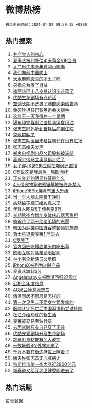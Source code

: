 # 微博热榜

`最后更新时间：2024-07-02 09:59:15 +0800`

## 热门搜索

1. [共产党人的初心](https://m.weibo.cn/search?containerid=100103type%3D1%26t%3D10%26q%3D%23%E5%85%B1%E4%BA%A7%E5%85%9A%E4%BA%BA%E7%9A%84%E5%88%9D%E5%BF%83%23&stream_entry_id=51&isnewpage=1&extparam=seat%3D1%26cate%3D10103%26stream_entry_id%3D51%26pos%3D0%26q%3D%2523%25E5%2585%25B1%25E4%25BA%25A7%25E5%2585%259A%25E4%25BA%25BA%25E7%259A%2584%25E5%2588%259D%25E5%25BF%2583%2523%26dgr%3D0%26filter_type%3Drealtimehot%26c_type%3D51%26display_time%3D1719885554%26pre_seqid%3D171988555466707419169)
1. [爱奇艺被判补偿41天黄金VIP会员](https://m.weibo.cn/search?containerid=100103type%3D1%26t%3D10%26q%3D%23%E7%88%B1%E5%A5%87%E8%89%BA%E8%A2%AB%E5%88%A4%E8%A1%A5%E5%81%BF41%E5%A4%A9%E9%BB%84%E9%87%91VIP%E4%BC%9A%E5%91%98%23&stream_entry_id=31&isnewpage=1&extparam=seat%3D1%26flag%3D2%26filter_type%3Drealtimehot%26q%3D%2523%25E7%2588%25B1%25E5%25A5%2587%25E8%2589%25BA%25E8%25A2%25AB%25E5%2588%25A4%25E8%25A1%25A5%25E5%2581%25BF41%25E5%25A4%25A9%25E9%25BB%2584%25E9%2587%2591VIP%25E4%25BC%259A%25E5%2591%2598%2523%26c_type%3D31%26band_rank%3D1%26cate%3D5001%26pos%3D0%26stream_entry_id%3D31%26dgr%3D0%26realpos%3D1%26lcate%3D5001%26display_time%3D1719885554%26pre_seqid%3D171988555466707419169)
1. [人口出生率今年或迎小阳春](https://m.weibo.cn/search?containerid=100103type%3D1%26t%3D10%26q%3D%23%E4%BA%BA%E5%8F%A3%E5%87%BA%E7%94%9F%E7%8E%87%E4%BB%8A%E5%B9%B4%E6%88%96%E8%BF%8E%E5%B0%8F%E9%98%B3%E6%98%A5%23&stream_entry_id=31&isnewpage=1&extparam=seat%3D1%26flag%3D1%26filter_type%3Drealtimehot%26q%3D%2523%25E4%25BA%25BA%25E5%258F%25A3%25E5%2587%25BA%25E7%2594%259F%25E7%258E%2587%25E4%25BB%258A%25E5%25B9%25B4%25E6%2588%2596%25E8%25BF%258E%25E5%25B0%258F%25E9%2598%25B3%25E6%2598%25A5%2523%26c_type%3D31%26band_rank%3D2%26cate%3D5001%26pos%3D1%26stream_entry_id%3D31%26dgr%3D0%26realpos%3D2%26lcate%3D5001%26display_time%3D1719885554%26pre_seqid%3D171988555466707419169)
1. [我们向前中国向上](https://m.weibo.cn/search?containerid=100103type%3D1%26t%3D10%26q%3D%23%E6%88%91%E4%BB%AC%E5%90%91%E5%89%8D%E4%B8%AD%E5%9B%BD%E5%90%91%E4%B8%8A%23&stream_entry_id=31&isnewpage=1&extparam=seat%3D1%26flag%3D0%26filter_type%3Drealtimehot%26q%3D%2523%25E6%2588%2591%25E4%25BB%25AC%25E5%2590%2591%25E5%2589%258D%25E4%25B8%25AD%25E5%259B%25BD%25E5%2590%2591%25E4%25B8%258A%2523%26c_type%3D31%26band_rank%3D3%26cate%3D5001%26pos%3D2%26stream_entry_id%3D31%26dgr%3D0%26realpos%3D3%26lcate%3D5001%26display_time%3D1719885554%26pre_seqid%3D171988555466707419169)
1. [天水麻辣烫真的不火了吗](https://m.weibo.cn/search?containerid=100103type%3D1%26t%3D10%26q%3D%23%E5%A4%A9%E6%B0%B4%E9%BA%BB%E8%BE%A3%E7%83%AB%E7%9C%9F%E7%9A%84%E4%B8%8D%E7%81%AB%E4%BA%86%E5%90%97%23&stream_entry_id=31&isnewpage=1&extparam=seat%3D1%26flag%3D0%26filter_type%3Drealtimehot%26q%3D%2523%25E5%25A4%25A9%25E6%25B0%25B4%25E9%25BA%25BB%25E8%25BE%25A3%25E7%2583%25AB%25E7%259C%259F%25E7%259A%2584%25E4%25B8%258D%25E7%2581%25AB%25E4%25BA%2586%25E5%2590%2597%2523%26c_type%3D31%26band_rank%3D4%26cate%3D5001%26pos%3D3%26stream_entry_id%3D31%26dgr%3D0%26realpos%3D4%26lcate%3D5001%26display_time%3D1719885554%26pre_seqid%3D171988555466707419169)
1. [央视总台发了肖战](https://m.weibo.cn/search?containerid=100103type%3D1%26t%3D10%26q%3D%23%E5%A4%AE%E8%A7%86%E6%80%BB%E5%8F%B0%E5%8F%91%E4%BA%86%E8%82%96%E6%88%98%23&stream_entry_id=31&isnewpage=1&extparam=seat%3D1%26flag%3D2%26filter_type%3Drealtimehot%26q%3D%2523%25E5%25A4%25AE%25E8%25A7%2586%25E6%2580%25BB%25E5%258F%25B0%25E5%258F%2591%25E4%25BA%2586%25E8%2582%2596%25E6%2588%2598%2523%26c_type%3D31%26band_rank%3D5%26cate%3D5001%26pos%3D4%26stream_entry_id%3D31%26dgr%3D0%26realpos%3D5%26lcate%3D5001%26display_time%3D1719885554%26pre_seqid%3D171988555466707419169)
1. [迪丽热巴十八岁就认识辛芷蕾了](https://m.weibo.cn/search?containerid=100103type%3D1%26t%3D10%26q%3D%23%E8%BF%AA%E4%B8%BD%E7%83%AD%E5%B7%B4%E5%8D%81%E5%85%AB%E5%B2%81%E5%B0%B1%E8%AE%A4%E8%AF%86%E8%BE%9B%E8%8A%B7%E8%95%BE%E4%BA%86%23&stream_entry_id=31&isnewpage=1&extparam=seat%3D1%26flag%3D1%26filter_type%3Drealtimehot%26q%3D%2523%25E8%25BF%25AA%25E4%25B8%25BD%25E7%2583%25AD%25E5%25B7%25B4%25E5%258D%2581%25E5%2585%25AB%25E5%25B2%2581%25E5%25B0%25B1%25E8%25AE%25A4%25E8%25AF%2586%25E8%25BE%259B%25E8%258A%25B7%25E8%2595%25BE%25E4%25BA%2586%2523%26c_type%3D31%26band_rank%3D6%26cate%3D5001%26pos%3D5%26stream_entry_id%3D31%26dgr%3D0%26realpos%3D6%26lcate%3D5001%26display_time%3D1719885554%26pre_seqid%3D171988555466707419169)
1. [优酷生花剧场有点花活](https://m.weibo.cn/search?containerid=100103type%3D1%26t%3D10%26q%3D%23%E4%BC%98%E9%85%B7%E7%94%9F%E8%8A%B1%E5%89%A7%E5%9C%BA%E6%9C%89%E7%82%B9%E8%8A%B1%E6%B4%BB%23&stream_entry_id=31&isnewpage=1&extparam=seat%3D1%26filter_type%3Drealtimehot%26q%3D%2523%25E4%25BC%2598%25E9%2585%25B7%25E7%2594%259F%25E8%258A%25B1%25E5%2589%25A7%25E5%259C%25BA%25E6%259C%2589%25E7%2582%25B9%25E8%258A%25B1%25E6%25B4%25BB%2523%26dgr%3D0%26band_rank%3D7%26adid%3D244870%26cate%3D5001%26is_ad_pos%3D1%26pos%3D6%26stream_entry_id%3D31%26c_type%3D31%26lcate%3D5001%26display_time%3D1719885554%26pre_seqid%3D171988555466707419169)
1. [空调长期不洗男子肺部感染险丧命](https://m.weibo.cn/search?containerid=100103type%3D1%26t%3D10%26q%3D%23%E7%A9%BA%E8%B0%83%E9%95%BF%E6%9C%9F%E4%B8%8D%E6%B4%97%E7%94%B7%E5%AD%90%E8%82%BA%E9%83%A8%E6%84%9F%E6%9F%93%E9%99%A9%E4%B8%A7%E5%91%BD%23&stream_entry_id=31&isnewpage=1&extparam=seat%3D1%26flag%3D0%26filter_type%3Drealtimehot%26q%3D%2523%25E7%25A9%25BA%25E8%25B0%2583%25E9%2595%25BF%25E6%259C%259F%25E4%25B8%258D%25E6%25B4%2597%25E7%2594%25B7%25E5%25AD%2590%25E8%2582%25BA%25E9%2583%25A8%25E6%2584%259F%25E6%259F%2593%25E9%2599%25A9%25E4%25B8%25A7%25E5%2591%25BD%2523%26c_type%3D31%26band_rank%3D7%26cate%3D5001%26pos%3D7%26stream_entry_id%3D31%26dgr%3D0%26realpos%3D7%26lcate%3D5001%26display_time%3D1719885554%26pre_seqid%3D171988555466707419169)
1. [金硕珍担任巴黎奥运会火炬手](https://m.weibo.cn/search?containerid=100103type%3D1%26t%3D10%26q%3D%23%E9%87%91%E7%A1%95%E7%8F%8D%E6%8B%85%E4%BB%BB%E5%B7%B4%E9%BB%8E%E5%A5%A5%E8%BF%90%E4%BC%9A%E7%81%AB%E7%82%AC%E6%89%8B%23&stream_entry_id=31&isnewpage=1&extparam=seat%3D1%26flag%3D1%26filter_type%3Drealtimehot%26q%3D%2523%25E9%2587%2591%25E7%25A1%2595%25E7%258F%258D%25E6%258B%2585%25E4%25BB%25BB%25E5%25B7%25B4%25E9%25BB%258E%25E5%25A5%25A5%25E8%25BF%2590%25E4%25BC%259A%25E7%2581%25AB%25E7%2582%25AC%25E6%2589%258B%2523%26c_type%3D31%26band_rank%3D8%26cate%3D5001%26pos%3D8%26stream_entry_id%3D31%26dgr%3D0%26realpos%3D8%26lcate%3D5001%26display_time%3D1719885554%26pre_seqid%3D171988555466707419169)
1. [这样干一天我得休一个星期](https://m.weibo.cn/search?containerid=100103type%3D1%26t%3D10%26q%3D%E8%BF%99%E6%A0%B7%E5%B9%B2%E4%B8%80%E5%A4%A9%E6%88%91%E5%BE%97%E4%BC%91%E4%B8%80%E4%B8%AA%E6%98%9F%E6%9C%9F&stream_entry_id=31&isnewpage=1&extparam=seat%3D1%26flag%3D0%26filter_type%3Drealtimehot%26q%3D%25E8%25BF%2599%25E6%25A0%25B7%25E5%25B9%25B2%25E4%25B8%2580%25E5%25A4%25A9%25E6%2588%2591%25E5%25BE%2597%25E4%25BC%2591%25E4%25B8%2580%25E4%25B8%25AA%25E6%2598%259F%25E6%259C%259F%26c_type%3D31%26band_rank%3D9%26cate%3D5001%26pos%3D9%26stream_entry_id%3D31%26dgr%3D0%26realpos%3D9%26lcate%3D5001%26display_time%3D1719885554%26pre_seqid%3D171988555466707419169)
1. [罐车卸完煤制油直接装运食用油](https://m.weibo.cn/search?containerid=100103type%3D1%26t%3D10%26q%3D%23%E7%BD%90%E8%BD%A6%E5%8D%B8%E5%AE%8C%E7%85%A4%E5%88%B6%E6%B2%B9%E7%9B%B4%E6%8E%A5%E8%A3%85%E8%BF%90%E9%A3%9F%E7%94%A8%E6%B2%B9%23&stream_entry_id=31&isnewpage=1&extparam=seat%3D1%26flag%3D1%26filter_type%3Drealtimehot%26q%3D%2523%25E7%25BD%2590%25E8%25BD%25A6%25E5%258D%25B8%25E5%25AE%258C%25E7%2585%25A4%25E5%2588%25B6%25E6%25B2%25B9%25E7%259B%25B4%25E6%258E%25A5%25E8%25A3%2585%25E8%25BF%2590%25E9%25A3%259F%25E7%2594%25A8%25E6%25B2%25B9%2523%26c_type%3D31%26band_rank%3D10%26cate%3D5001%26pos%3D10%26stream_entry_id%3D31%26dgr%3D0%26realpos%3D10%26lcate%3D5001%26display_time%3D1719885554%26pre_seqid%3D171988555466707419169)
1. [张志杰妈妈听到噩耗后病倒住院](https://m.weibo.cn/search?containerid=100103type%3D1%26t%3D10%26q%3D%23%E5%BC%A0%E5%BF%97%E6%9D%B0%E5%A6%88%E5%A6%88%E5%90%AC%E5%88%B0%E5%99%A9%E8%80%97%E5%90%8E%E7%97%85%E5%80%92%E4%BD%8F%E9%99%A2%23&stream_entry_id=31&isnewpage=1&extparam=seat%3D1%26flag%3D2%26filter_type%3Drealtimehot%26q%3D%2523%25E5%25BC%25A0%25E5%25BF%2597%25E6%259D%25B0%25E5%25A6%2588%25E5%25A6%2588%25E5%2590%25AC%25E5%2588%25B0%25E5%2599%25A9%25E8%2580%2597%25E5%2590%258E%25E7%2597%2585%25E5%2580%2592%25E4%25BD%258F%25E9%2599%25A2%2523%26c_type%3D31%26band_rank%3D11%26cate%3D5001%26pos%3D11%26stream_entry_id%3D31%26dgr%3D0%26realpos%3D11%26lcate%3D5001%26display_time%3D1719885554%26pre_seqid%3D171988555466707419169)
1. [李敏镐肿了](https://m.weibo.cn/search?containerid=100103type%3D1%26t%3D10%26q%3D%E6%9D%8E%E6%95%8F%E9%95%90%E8%82%BF%E4%BA%86&stream_entry_id=31&isnewpage=1&extparam=seat%3D1%26flag%3D2%26filter_type%3Drealtimehot%26q%3D%25E6%259D%258E%25E6%2595%258F%25E9%2595%2590%25E8%2582%25BF%25E4%25BA%2586%26c_type%3D31%26band_rank%3D12%26cate%3D5001%26pos%3D12%26stream_entry_id%3D31%26dgr%3D0%26realpos%3D12%26lcate%3D5001%26display_time%3D1719885554%26pre_seqid%3D171988555466707419169)
1. [张志杰队医因未经裁判允许没有进场](https://m.weibo.cn/search?containerid=100103type%3D1%26t%3D10%26q%3D%23%E5%BC%A0%E5%BF%97%E6%9D%B0%E9%98%9F%E5%8C%BB%E5%9B%A0%E6%9C%AA%E7%BB%8F%E8%A3%81%E5%88%A4%E5%85%81%E8%AE%B8%E6%B2%A1%E6%9C%89%E8%BF%9B%E5%9C%BA%23&stream_entry_id=31&isnewpage=1&extparam=seat%3D1%26flag%3D1%26filter_type%3Drealtimehot%26q%3D%2523%25E5%25BC%25A0%25E5%25BF%2597%25E6%259D%25B0%25E9%2598%259F%25E5%258C%25BB%25E5%259B%25A0%25E6%259C%25AA%25E7%25BB%258F%25E8%25A3%2581%25E5%2588%25A4%25E5%2585%2581%25E8%25AE%25B8%25E6%25B2%25A1%25E6%259C%2589%25E8%25BF%259B%25E5%259C%25BA%2523%26c_type%3D31%26band_rank%3D13%26cate%3D5001%26pos%3D13%26stream_entry_id%3D31%26dgr%3D0%26realpos%3D13%26lcate%3D5001%26display_time%3D1719885554%26pre_seqid%3D171988555466707419169)
1. [张志杰姨夫发声](https://m.weibo.cn/search?containerid=100103type%3D1%26t%3D10%26q%3D%23%E5%BC%A0%E5%BF%97%E6%9D%B0%E5%A7%A8%E5%A4%AB%E5%8F%91%E5%A3%B0%23&stream_entry_id=31&isnewpage=1&extparam=seat%3D1%26flag%3D0%26filter_type%3Drealtimehot%26q%3D%2523%25E5%25BC%25A0%25E5%25BF%2597%25E6%259D%25B0%25E5%25A7%25A8%25E5%25A4%25AB%25E5%258F%2591%25E5%25A3%25B0%2523%26c_type%3D31%26band_rank%3D14%26cate%3D5001%26pos%3D14%26stream_entry_id%3D31%26dgr%3D0%26realpos%3D14%26lcate%3D5001%26display_time%3D1719885554%26pre_seqid%3D171988555466707419169)
1. [郑爽电视剧出品公司股权被冻结](https://m.weibo.cn/search?containerid=100103type%3D1%26t%3D10%26q%3D%23%E9%83%91%E7%88%BD%E7%94%B5%E8%A7%86%E5%89%A7%E5%87%BA%E5%93%81%E5%85%AC%E5%8F%B8%E8%82%A1%E6%9D%83%E8%A2%AB%E5%86%BB%E7%BB%93%23&stream_entry_id=31&isnewpage=1&extparam=seat%3D1%26flag%3D1%26filter_type%3Drealtimehot%26q%3D%2523%25E9%2583%2591%25E7%2588%25BD%25E7%2594%25B5%25E8%25A7%2586%25E5%2589%25A7%25E5%2587%25BA%25E5%2593%2581%25E5%2585%25AC%25E5%258F%25B8%25E8%2582%25A1%25E6%259D%2583%25E8%25A2%25AB%25E5%2586%25BB%25E7%25BB%2593%2523%26c_type%3D31%26band_rank%3D15%26cate%3D5001%26pos%3D15%26stream_entry_id%3D31%26dgr%3D0%26realpos%3D15%26lcate%3D5001%26display_time%3D1719885554%26pre_seqid%3D171988555466707419169)
1. [高瀚宇带马立奥腿都走烂了](https://m.weibo.cn/search?containerid=100103type%3D1%26t%3D10%26q%3D%23%E9%AB%98%E7%80%9A%E5%AE%87%E5%B8%A6%E9%A9%AC%E7%AB%8B%E5%A5%A5%E8%85%BF%E9%83%BD%E8%B5%B0%E7%83%82%E4%BA%86%23&stream_entry_id=31&isnewpage=1&extparam=seat%3D1%26flag%3D0%26filter_type%3Drealtimehot%26q%3D%2523%25E9%25AB%2598%25E7%2580%259A%25E5%25AE%2587%25E5%25B8%25A6%25E9%25A9%25AC%25E7%25AB%258B%25E5%25A5%25A5%25E8%2585%25BF%25E9%2583%25BD%25E8%25B5%25B0%25E7%2583%2582%25E4%25BA%2586%2523%26c_type%3D31%26band_rank%3D16%26cate%3D5001%26pos%3D16%26stream_entry_id%3D31%26dgr%3D0%26realpos%3D16%26lcate%3D5001%26display_time%3D1719885554%26pre_seqid%3D171988555466707419169)
1. [女子穿JK遭2男生偷拍嘲讽还直播](https://m.weibo.cn/search?containerid=100103type%3D1%26t%3D10%26q%3D%23%E5%A5%B3%E5%AD%90%E7%A9%BFJK%E9%81%AD2%E7%94%B7%E7%94%9F%E5%81%B7%E6%8B%8D%E5%98%B2%E8%AE%BD%E8%BF%98%E7%9B%B4%E6%92%AD%23&stream_entry_id=31&isnewpage=1&extparam=seat%3D1%26flag%3D0%26filter_type%3Drealtimehot%26q%3D%2523%25E5%25A5%25B3%25E5%25AD%2590%25E7%25A9%25BFJK%25E9%2581%25AD2%25E7%2594%25B7%25E7%2594%259F%25E5%2581%25B7%25E6%258B%258D%25E5%2598%25B2%25E8%25AE%25BD%25E8%25BF%2598%25E7%259B%25B4%25E6%2592%25AD%2523%26c_type%3D31%26band_rank%3D17%26cate%3D5001%26pos%3D17%26stream_entry_id%3D31%26dgr%3D0%26realpos%3D17%26lcate%3D5001%26display_time%3D1719885554%26pre_seqid%3D171988555466707419169)
1. [C罗说这是我最后一届欧洲杯](https://m.weibo.cn/search?containerid=100103type%3D1%26t%3D10%26q%3D%23C%E7%BD%97%E8%AF%B4%E8%BF%99%E6%98%AF%E6%88%91%E6%9C%80%E5%90%8E%E4%B8%80%E5%B1%8A%E6%AC%A7%E6%B4%B2%E6%9D%AF%23&stream_entry_id=31&isnewpage=1&extparam=seat%3D1%26flag%3D0%26filter_type%3Drealtimehot%26q%3D%2523C%25E7%25BD%2597%25E8%25AF%25B4%25E8%25BF%2599%25E6%2598%25AF%25E6%2588%2591%25E6%259C%2580%25E5%2590%258E%25E4%25B8%2580%25E5%25B1%258A%25E6%25AC%25A7%25E6%25B4%25B2%25E6%259D%25AF%2523%26c_type%3D31%26band_rank%3D18%26cate%3D5001%26pos%3D18%26stream_entry_id%3D31%26dgr%3D0%26realpos%3D18%26lcate%3D5001%26display_time%3D1719885554%26pre_seqid%3D171988555466707419169)
1. [正在变老的明显特征是什么](https://m.weibo.cn/search?containerid=100103type%3D1%26t%3D10%26q%3D%23%E6%AD%A3%E5%9C%A8%E5%8F%98%E8%80%81%E7%9A%84%E6%98%8E%E6%98%BE%E7%89%B9%E5%BE%81%E6%98%AF%E4%BB%80%E4%B9%88%23&stream_entry_id=31&isnewpage=1&extparam=seat%3D1%26flag%3D0%26filter_type%3Drealtimehot%26q%3D%2523%25E6%25AD%25A3%25E5%259C%25A8%25E5%258F%2598%25E8%2580%2581%25E7%259A%2584%25E6%2598%258E%25E6%2598%25BE%25E7%2589%25B9%25E5%25BE%2581%25E6%2598%25AF%25E4%25BB%2580%25E4%25B9%2588%2523%26c_type%3D31%26band_rank%3D19%26cate%3D5001%26pos%3D19%26stream_entry_id%3D31%26dgr%3D0%26realpos%3D19%26lcate%3D5001%26display_time%3D1719885554%26pre_seqid%3D171988555466707419169)
1. [4人带宠物狗进熊猫基地被终身禁入](https://m.weibo.cn/search?containerid=100103type%3D1%26t%3D10%26q%3D%234%E4%BA%BA%E5%B8%A6%E5%AE%A0%E7%89%A9%E7%8B%97%E8%BF%9B%E7%86%8A%E7%8C%AB%E5%9F%BA%E5%9C%B0%E8%A2%AB%E7%BB%88%E8%BA%AB%E7%A6%81%E5%85%A5%23&stream_entry_id=31&isnewpage=1&extparam=seat%3D1%26flag%3D1%26filter_type%3Drealtimehot%26q%3D%25234%25E4%25BA%25BA%25E5%25B8%25A6%25E5%25AE%25A0%25E7%2589%25A9%25E7%258B%2597%25E8%25BF%259B%25E7%2586%258A%25E7%258C%25AB%25E5%259F%25BA%25E5%259C%25B0%25E8%25A2%25AB%25E7%25BB%2588%25E8%25BA%25AB%25E7%25A6%2581%25E5%2585%25A5%2523%26c_type%3D31%26band_rank%3D20%26cate%3D5001%26pos%3D20%26stream_entry_id%3D31%26dgr%3D0%26realpos%3D20%26lcate%3D5001%26display_time%3D1719885554%26pre_seqid%3D171988555466707419169)
1. [iPhone16Pro屏幕有重大升级](https://m.weibo.cn/search?containerid=100103type%3D1%26t%3D10%26q%3D%23iPhone16Pro%E5%B1%8F%E5%B9%95%E6%9C%89%E9%87%8D%E5%A4%A7%E5%8D%87%E7%BA%A7%23&stream_entry_id=31&isnewpage=1&extparam=seat%3D1%26flag%3D1%26filter_type%3Drealtimehot%26q%3D%2523iPhone16Pro%25E5%25B1%258F%25E5%25B9%2595%25E6%259C%2589%25E9%2587%258D%25E5%25A4%25A7%25E5%258D%2587%25E7%25BA%25A7%2523%26c_type%3D31%26band_rank%3D21%26cate%3D5001%26pos%3D21%26stream_entry_id%3D31%26dgr%3D0%26realpos%3D21%26lcate%3D5001%26display_time%3D1719885554%26pre_seqid%3D171988555466707419169)
1. [当一个人朋友圈很干净时](https://m.weibo.cn/search?containerid=100103type%3D1%26t%3D10%26q%3D%23%E5%BD%93%E4%B8%80%E4%B8%AA%E4%BA%BA%E6%9C%8B%E5%8F%8B%E5%9C%88%E5%BE%88%E5%B9%B2%E5%87%80%E6%97%B6%23&stream_entry_id=31&isnewpage=1&extparam=seat%3D1%26flag%3D1%26filter_type%3Drealtimehot%26q%3D%2523%25E5%25BD%2593%25E4%25B8%2580%25E4%25B8%25AA%25E4%25BA%25BA%25E6%259C%258B%25E5%258F%258B%25E5%259C%2588%25E5%25BE%2588%25E5%25B9%25B2%25E5%2587%2580%25E6%2597%25B6%2523%26c_type%3D31%26band_rank%3D22%26cate%3D5001%26pos%3D22%26stream_entry_id%3D31%26dgr%3D0%26realpos%3D22%26lcate%3D5001%26display_time%3D1719885554%26pre_seqid%3D171988555466707419169)
1. [突然搞不懂订婚的意义了](https://m.weibo.cn/search?containerid=100103type%3D1%26t%3D10%26q%3D%23%E7%AA%81%E7%84%B6%E6%90%9E%E4%B8%8D%E6%87%82%E8%AE%A2%E5%A9%9A%E7%9A%84%E6%84%8F%E4%B9%89%E4%BA%86%23&stream_entry_id=31&isnewpage=1&extparam=seat%3D1%26flag%3D2%26filter_type%3Drealtimehot%26q%3D%2523%25E7%25AA%2581%25E7%2584%25B6%25E6%2590%259E%25E4%25B8%258D%25E6%2587%2582%25E8%25AE%25A2%25E5%25A9%259A%25E7%259A%2584%25E6%2584%258F%25E4%25B9%2589%25E4%25BA%2586%2523%26c_type%3D31%26band_rank%3D23%26cate%3D5001%26pos%3D23%26stream_entry_id%3D31%26dgr%3D0%26realpos%3D23%26lcate%3D5001%26display_time%3D1719885554%26pre_seqid%3D171988555466707419169)
1. [年轻人网贷8千债务变8万](https://m.weibo.cn/search?containerid=100103type%3D1%26t%3D10%26q%3D%23%E5%B9%B4%E8%BD%BB%E4%BA%BA%E7%BD%91%E8%B4%B78%E5%8D%83%E5%80%BA%E5%8A%A1%E5%8F%988%E4%B8%87%23&stream_entry_id=31&isnewpage=1&extparam=seat%3D1%26flag%3D1%26filter_type%3Drealtimehot%26q%3D%2523%25E5%25B9%25B4%25E8%25BD%25BB%25E4%25BA%25BA%25E7%25BD%2591%25E8%25B4%25B78%25E5%258D%2583%25E5%2580%25BA%25E5%258A%25A1%25E5%258F%25988%25E4%25B8%2587%2523%26c_type%3D31%26band_rank%3D24%26cate%3D5001%26pos%3D24%26stream_entry_id%3D31%26dgr%3D0%26realpos%3D24%26lcate%3D5001%26display_time%3D1719885554%26pre_seqid%3D171988555466707419169)
1. [长期熬夜会增加身体核心器官负担](https://m.weibo.cn/search?containerid=100103type%3D1%26t%3D10%26q%3D%23%E9%95%BF%E6%9C%9F%E7%86%AC%E5%A4%9C%E4%BC%9A%E5%A2%9E%E5%8A%A0%E8%BA%AB%E4%BD%93%E6%A0%B8%E5%BF%83%E5%99%A8%E5%AE%98%E8%B4%9F%E6%8B%85%23&stream_entry_id=31&isnewpage=1&extparam=seat%3D1%26flag%3D0%26filter_type%3Drealtimehot%26q%3D%2523%25E9%2595%25BF%25E6%259C%259F%25E7%2586%25AC%25E5%25A4%259C%25E4%25BC%259A%25E5%25A2%259E%25E5%258A%25A0%25E8%25BA%25AB%25E4%25BD%2593%25E6%25A0%25B8%25E5%25BF%2583%25E5%2599%25A8%25E5%25AE%2598%25E8%25B4%259F%25E6%258B%2585%2523%26c_type%3D31%26band_rank%3D25%26cate%3D5001%26pos%3D25%26stream_entry_id%3D31%26dgr%3D0%26realpos%3D25%26lcate%3D5001%26display_time%3D1719885554%26pre_seqid%3D171988555466707419169)
1. [爸爸花了两千给弟弟填的志愿](https://m.weibo.cn/search?containerid=100103type%3D1%26t%3D10%26q%3D%23%E7%88%B8%E7%88%B8%E8%8A%B1%E4%BA%86%E4%B8%A4%E5%8D%83%E7%BB%99%E5%BC%9F%E5%BC%9F%E5%A1%AB%E7%9A%84%E5%BF%97%E6%84%BF%23&stream_entry_id=31&isnewpage=1&extparam=seat%3D1%26flag%3D1%26filter_type%3Drealtimehot%26q%3D%2523%25E7%2588%25B8%25E7%2588%25B8%25E8%258A%25B1%25E4%25BA%2586%25E4%25B8%25A4%25E5%258D%2583%25E7%25BB%2599%25E5%25BC%259F%25E5%25BC%259F%25E5%25A1%25AB%25E7%259A%2584%25E5%25BF%2597%25E6%2584%25BF%2523%26c_type%3D31%26band_rank%3D26%26cate%3D5001%26pos%3D26%26stream_entry_id%3D31%26dgr%3D0%26realpos%3D26%26lcate%3D5001%26display_time%3D1719885554%26pre_seqid%3D171988555466707419169)
1. [韩国为迎接中国游客整顿倾销旅游](https://m.weibo.cn/search?containerid=100103type%3D1%26t%3D10%26q%3D%23%E9%9F%A9%E5%9B%BD%E4%B8%BA%E8%BF%8E%E6%8E%A5%E4%B8%AD%E5%9B%BD%E6%B8%B8%E5%AE%A2%E6%95%B4%E9%A1%BF%E5%80%BE%E9%94%80%E6%97%85%E6%B8%B8%23&stream_entry_id=31&isnewpage=1&extparam=seat%3D1%26flag%3D1%26filter_type%3Drealtimehot%26q%3D%2523%25E9%259F%25A9%25E5%259B%25BD%25E4%25B8%25BA%25E8%25BF%258E%25E6%258E%25A5%25E4%25B8%25AD%25E5%259B%25BD%25E6%25B8%25B8%25E5%25AE%25A2%25E6%2595%25B4%25E9%25A1%25BF%25E5%2580%25BE%25E9%2594%2580%25E6%2597%2585%25E6%25B8%25B8%2523%26c_type%3D31%26band_rank%3D27%26cate%3D5001%26pos%3D27%26stream_entry_id%3D31%26dgr%3D0%26realpos%3D27%26lcate%3D5001%26display_time%3D1719885554%26pre_seqid%3D171988555466707419169)
1. [勇士将退役克莱11号球衣](https://m.weibo.cn/search?containerid=100103type%3D1%26t%3D10%26q%3D%23%E5%8B%87%E5%A3%AB%E5%B0%86%E9%80%80%E5%BD%B9%E5%85%8B%E8%8E%B111%E5%8F%B7%E7%90%83%E8%A1%A3%23&stream_entry_id=31&isnewpage=1&extparam=seat%3D1%26flag%3D1%26filter_type%3Drealtimehot%26q%3D%2523%25E5%258B%2587%25E5%25A3%25AB%25E5%25B0%2586%25E9%2580%2580%25E5%25BD%25B9%25E5%2585%258B%25E8%258E%25B111%25E5%258F%25B7%25E7%2590%2583%25E8%25A1%25A3%2523%26c_type%3D31%26band_rank%3D28%26cate%3D5001%26pos%3D28%26stream_entry_id%3D31%26dgr%3D0%26realpos%3D28%26lcate%3D5001%26display_time%3D1719885554%26pre_seqid%3D171988555466707419169)
1. [C罗哭了](https://m.weibo.cn/search?containerid=100103type%3D1%26t%3D10%26q%3DC%E7%BD%97%E5%93%AD%E4%BA%86&stream_entry_id=31&isnewpage=1&extparam=seat%3D1%26flag%3D0%26filter_type%3Drealtimehot%26q%3DC%25E7%25BD%2597%25E5%2593%25AD%25E4%25BA%2586%26c_type%3D31%26band_rank%3D29%26cate%3D5001%26pos%3D29%26stream_entry_id%3D31%26dgr%3D0%26realpos%3D29%26lcate%3D5001%26display_time%3D1719885554%26pre_seqid%3D171988555466707419169)
1. [官方回应吃播卤羊头内吃出草](https://m.weibo.cn/search?containerid=100103type%3D1%26t%3D10%26q%3D%23%E5%AE%98%E6%96%B9%E5%9B%9E%E5%BA%94%E5%90%83%E6%92%AD%E5%8D%A4%E7%BE%8A%E5%A4%B4%E5%86%85%E5%90%83%E5%87%BA%E8%8D%89%23&stream_entry_id=31&isnewpage=1&extparam=seat%3D1%26flag%3D0%26filter_type%3Drealtimehot%26q%3D%2523%25E5%25AE%2598%25E6%2596%25B9%25E5%259B%259E%25E5%25BA%2594%25E5%2590%2583%25E6%2592%25AD%25E5%258D%25A4%25E7%25BE%258A%25E5%25A4%25B4%25E5%2586%2585%25E5%2590%2583%25E5%2587%25BA%25E8%258D%2589%2523%26c_type%3D31%26band_rank%3D30%26cate%3D5001%26pos%3D30%26stream_entry_id%3D31%26dgr%3D0%26realpos%3D30%26lcate%3D5001%26display_time%3D1719885554%26pre_seqid%3D171988555466707419169)
1. [欧阳龙嘴对嘴亲欧阳妮妮](https://m.weibo.cn/search?containerid=100103type%3D1%26t%3D10%26q%3D%23%E6%AC%A7%E9%98%B3%E9%BE%99%E5%98%B4%E5%AF%B9%E5%98%B4%E4%BA%B2%E6%AC%A7%E9%98%B3%E5%A6%AE%E5%A6%AE%23&stream_entry_id=31&isnewpage=1&extparam=seat%3D1%26flag%3D0%26filter_type%3Drealtimehot%26q%3D%2523%25E6%25AC%25A7%25E9%2598%25B3%25E9%25BE%2599%25E5%2598%25B4%25E5%25AF%25B9%25E5%2598%25B4%25E4%25BA%25B2%25E6%25AC%25A7%25E9%2598%25B3%25E5%25A6%25AE%25E5%25A6%25AE%2523%26c_type%3D31%26band_rank%3D31%26cate%3D5001%26pos%3D31%26stream_entry_id%3D31%26dgr%3D0%26realpos%3D31%26lcate%3D5001%26display_time%3D1719885554%26pre_seqid%3D171988555466707419169)
1. [林小宅全新演员公示照](https://m.weibo.cn/search?containerid=100103type%3D1%26t%3D10%26q%3D%23%E6%9E%97%E5%B0%8F%E5%AE%85%E5%85%A8%E6%96%B0%E6%BC%94%E5%91%98%E5%85%AC%E7%A4%BA%E7%85%A7%23&stream_entry_id=31&isnewpage=1&extparam=seat%3D1%26flag%3D1%26filter_type%3Drealtimehot%26q%3D%2523%25E6%259E%2597%25E5%25B0%258F%25E5%25AE%2585%25E5%2585%25A8%25E6%2596%25B0%25E6%25BC%2594%25E5%2591%2598%25E5%2585%25AC%25E7%25A4%25BA%25E7%2585%25A7%2523%26c_type%3D31%26band_rank%3D32%26cate%3D5001%26pos%3D32%26stream_entry_id%3D31%26dgr%3D0%26realpos%3D32%26lcate%3D5001%26display_time%3D1719885554%26pre_seqid%3D171988555466707419169)
1. [iPhoneX被列为过时产品](https://m.weibo.cn/search?containerid=100103type%3D1%26t%3D10%26q%3D%23iPhoneX%E8%A2%AB%E5%88%97%E4%B8%BA%E8%BF%87%E6%97%B6%E4%BA%A7%E5%93%81%23&stream_entry_id=31&isnewpage=1&extparam=seat%3D1%26flag%3D1%26filter_type%3Drealtimehot%26q%3D%2523iPhoneX%25E8%25A2%25AB%25E5%2588%2597%25E4%25B8%25BA%25E8%25BF%2587%25E6%2597%25B6%25E4%25BA%25A7%25E5%2593%2581%2523%26c_type%3D31%26band_rank%3D33%26cate%3D5001%26pos%3D33%26stream_entry_id%3D31%26dgr%3D0%26realpos%3D33%26lcate%3D5001%26display_time%3D1719885554%26pre_seqid%3D171988555466707419169)
1. [爱奇艺跌超2%](https://m.weibo.cn/search?containerid=100103type%3D1%26t%3D10%26q%3D%23%E7%88%B1%E5%A5%87%E8%89%BA%E8%B7%8C%E8%B6%852%25%23&stream_entry_id=31&isnewpage=1&extparam=seat%3D1%26flag%3D1%26filter_type%3Drealtimehot%26q%3D%2523%25E7%2588%25B1%25E5%25A5%2587%25E8%2589%25BA%25E8%25B7%258C%25E8%25B6%25852%2525%2523%26c_type%3D31%26band_rank%3D34%26cate%3D5001%26pos%3D34%26stream_entry_id%3D31%26dgr%3D0%26realpos%3D34%26lcate%3D5001%26display_time%3D1719885554%26pre_seqid%3D171988555466707419169)
1. [Angelababy庆祝香港回归27周年](https://m.weibo.cn/search?containerid=100103type%3D1%26t%3D10%26q%3D%23Angelababy%E5%BA%86%E7%A5%9D%E9%A6%99%E6%B8%AF%E5%9B%9E%E5%BD%9227%E5%91%A8%E5%B9%B4%23&stream_entry_id=31&isnewpage=1&extparam=seat%3D1%26flag%3D0%26filter_type%3Drealtimehot%26q%3D%2523Angelababy%25E5%25BA%2586%25E7%25A5%259D%25E9%25A6%2599%25E6%25B8%25AF%25E5%259B%259E%25E5%25BD%259227%25E5%2591%25A8%25E5%25B9%25B4%2523%26c_type%3D31%26band_rank%3D35%26cate%3D5001%26pos%3D35%26stream_entry_id%3D31%26dgr%3D0%26realpos%3D35%26lcate%3D5001%26display_time%3D1719885554%26pre_seqid%3D171988555466707419169)
1. [公积金年度结息](https://m.weibo.cn/search?containerid=100103type%3D1%26t%3D10%26q%3D%23%E5%85%AC%E7%A7%AF%E9%87%91%E5%B9%B4%E5%BA%A6%E7%BB%93%E6%81%AF%23&stream_entry_id=31&isnewpage=1&extparam=seat%3D1%26flag%3D1%26filter_type%3Drealtimehot%26q%3D%2523%25E5%2585%25AC%25E7%25A7%25AF%25E9%2587%2591%25E5%25B9%25B4%25E5%25BA%25A6%25E7%25BB%2593%25E6%2581%25AF%2523%26c_type%3D31%26band_rank%3D36%26cate%3D5001%26pos%3D36%26stream_entry_id%3D31%26dgr%3D0%26realpos%3D36%26lcate%3D5001%26display_time%3D1719885554%26pre_seqid%3D171988555466707419169)
1. [AC米兰悼念张志杰](https://m.weibo.cn/search?containerid=100103type%3D1%26t%3D10%26q%3D%23AC%E7%B1%B3%E5%85%B0%E6%82%BC%E5%BF%B5%E5%BC%A0%E5%BF%97%E6%9D%B0%23&stream_entry_id=31&isnewpage=1&extparam=seat%3D1%26flag%3D1%26filter_type%3Drealtimehot%26q%3D%2523AC%25E7%25B1%25B3%25E5%2585%25B0%25E6%2582%25BC%25E5%25BF%25B5%25E5%25BC%25A0%25E5%25BF%2597%25E6%259D%25B0%2523%26c_type%3D31%26band_rank%3D37%26cate%3D5001%26pos%3D37%26stream_entry_id%3D31%26dgr%3D0%26realpos%3D37%26lcate%3D5001%26display_time%3D1719885554%26pre_seqid%3D171988555466707419169)
1. [情侣同居不同房是怎样的](https://m.weibo.cn/search?containerid=100103type%3D1%26t%3D10%26q%3D%23%E6%83%85%E4%BE%A3%E5%90%8C%E5%B1%85%E4%B8%8D%E5%90%8C%E6%88%BF%E6%98%AF%E6%80%8E%E6%A0%B7%E7%9A%84%23&stream_entry_id=31&isnewpage=1&extparam=seat%3D1%26flag%3D0%26filter_type%3Drealtimehot%26q%3D%2523%25E6%2583%2585%25E4%25BE%25A3%25E5%2590%258C%25E5%25B1%2585%25E4%25B8%258D%25E5%2590%258C%25E6%2588%25BF%25E6%2598%25AF%25E6%2580%258E%25E6%25A0%25B7%25E7%259A%2584%2523%26c_type%3D31%26band_rank%3D38%26cate%3D5001%26pos%3D38%26stream_entry_id%3D31%26dgr%3D0%26realpos%3D38%26lcate%3D5001%26display_time%3D1719885554%26pre_seqid%3D171988555466707419169)
1. [第一次见男二不爱女主爱发疯的](https://m.weibo.cn/search?containerid=100103type%3D1%26t%3D10%26q%3D%23%E7%AC%AC%E4%B8%80%E6%AC%A1%E8%A7%81%E7%94%B7%E4%BA%8C%E4%B8%8D%E7%88%B1%E5%A5%B3%E4%B8%BB%E7%88%B1%E5%8F%91%E7%96%AF%E7%9A%84%23&stream_entry_id=31&isnewpage=1&extparam=seat%3D1%26flag%3D0%26filter_type%3Drealtimehot%26q%3D%2523%25E7%25AC%25AC%25E4%25B8%2580%25E6%25AC%25A1%25E8%25A7%2581%25E7%2594%25B7%25E4%25BA%258C%25E4%25B8%258D%25E7%2588%25B1%25E5%25A5%25B3%25E4%25B8%25BB%25E7%2588%25B1%25E5%258F%2591%25E7%2596%25AF%25E7%259A%2584%2523%26c_type%3D31%26band_rank%3D39%26cate%3D5001%26pos%3D39%26stream_entry_id%3D31%26dgr%3D0%26realpos%3D39%26lcate%3D5001%26display_time%3D1719885554%26pre_seqid%3D171988555466707419169)
1. [医院认定死亡后中国羽协仍尝试转院](https://m.weibo.cn/search?containerid=100103type%3D1%26t%3D10%26q%3D%23%E5%8C%BB%E9%99%A2%E8%AE%A4%E5%AE%9A%E6%AD%BB%E4%BA%A1%E5%90%8E%E4%B8%AD%E5%9B%BD%E7%BE%BD%E5%8D%8F%E4%BB%8D%E5%B0%9D%E8%AF%95%E8%BD%AC%E9%99%A2%23&stream_entry_id=31&isnewpage=1&extparam=seat%3D1%26flag%3D0%26filter_type%3Drealtimehot%26q%3D%2523%25E5%258C%25BB%25E9%2599%25A2%25E8%25AE%25A4%25E5%25AE%259A%25E6%25AD%25BB%25E4%25BA%25A1%25E5%2590%258E%25E4%25B8%25AD%25E5%259B%25BD%25E7%25BE%25BD%25E5%258D%258F%25E4%25BB%258D%25E5%25B0%259D%25E8%25AF%2595%25E8%25BD%25AC%25E9%2599%25A2%2523%26c_type%3D31%26band_rank%3D40%26cate%3D5001%26pos%3D40%26stream_entry_id%3D31%26dgr%3D0%26realpos%3D40%26lcate%3D5001%26display_time%3D1719885554%26pre_seqid%3D171988555466707419169)
1. [杜江介绍珍珠的新生活](https://m.weibo.cn/search?containerid=100103type%3D1%26t%3D10%26q%3D%23%E6%9D%9C%E6%B1%9F%E4%BB%8B%E7%BB%8D%E7%8F%8D%E7%8F%A0%E7%9A%84%E6%96%B0%E7%94%9F%E6%B4%BB%23&stream_entry_id=31&isnewpage=1&extparam=seat%3D1%26flag%3D1%26filter_type%3Drealtimehot%26q%3D%2523%25E6%259D%259C%25E6%25B1%259F%25E4%25BB%258B%25E7%25BB%258D%25E7%258F%258D%25E7%258F%25A0%25E7%259A%2584%25E6%2596%25B0%25E7%2594%259F%25E6%25B4%25BB%2523%26c_type%3D31%26band_rank%3D41%26cate%3D5001%26pos%3D41%26stream_entry_id%3D31%26dgr%3D0%26realpos%3D41%26lcate%3D5001%26display_time%3D1719885554%26pre_seqid%3D171988555466707419169)
1. [克莱被交易至独行侠](https://m.weibo.cn/search?containerid=100103type%3D1%26t%3D10%26q%3D%23%E5%85%8B%E8%8E%B1%E8%A2%AB%E4%BA%A4%E6%98%93%E8%87%B3%E7%8B%AC%E8%A1%8C%E4%BE%A0%23&stream_entry_id=31&isnewpage=1&extparam=seat%3D1%26flag%3D0%26filter_type%3Drealtimehot%26q%3D%2523%25E5%2585%258B%25E8%258E%25B1%25E8%25A2%25AB%25E4%25BA%25A4%25E6%2598%2593%25E8%2587%25B3%25E7%258B%25AC%25E8%25A1%258C%25E4%25BE%25A0%2523%26c_type%3D31%26band_rank%3D42%26cate%3D5001%26pos%3D42%26stream_entry_id%3D31%26dgr%3D0%26realpos%3D42%26lcate%3D5001%26display_time%3D1719885554%26pre_seqid%3D171988555466707419169)
1. [去面试时只有自己穿了正装](https://m.weibo.cn/search?containerid=100103type%3D1%26t%3D10%26q%3D%23%E5%8E%BB%E9%9D%A2%E8%AF%95%E6%97%B6%E5%8F%AA%E6%9C%89%E8%87%AA%E5%B7%B1%E7%A9%BF%E4%BA%86%E6%AD%A3%E8%A3%85%23&stream_entry_id=31&isnewpage=1&extparam=seat%3D1%26flag%3D0%26filter_type%3Drealtimehot%26q%3D%2523%25E5%258E%25BB%25E9%259D%25A2%25E8%25AF%2595%25E6%2597%25B6%25E5%258F%25AA%25E6%259C%2589%25E8%2587%25AA%25E5%25B7%25B1%25E7%25A9%25BF%25E4%25BA%2586%25E6%25AD%25A3%25E8%25A3%2585%2523%26c_type%3D31%26band_rank%3D43%26cate%3D5001%26pos%3D43%26stream_entry_id%3D31%26dgr%3D0%26realpos%3D43%26lcate%3D5001%26display_time%3D1719885554%26pre_seqid%3D171988555466707419169)
1. [优酷宠爱剧场升级生花剧场](https://m.weibo.cn/search?containerid=100103type%3D1%26t%3D10%26q%3D%23%E4%BC%98%E9%85%B7%E5%AE%A0%E7%88%B1%E5%89%A7%E5%9C%BA%E5%8D%87%E7%BA%A7%E7%94%9F%E8%8A%B1%E5%89%A7%E5%9C%BA%23&stream_entry_id=31&isnewpage=1&extparam=seat%3D1%26flag%3D1%26filter_type%3Drealtimehot%26q%3D%2523%25E4%25BC%2598%25E9%2585%25B7%25E5%25AE%25A0%25E7%2588%25B1%25E5%2589%25A7%25E5%259C%25BA%25E5%258D%2587%25E7%25BA%25A7%25E7%2594%259F%25E8%258A%25B1%25E5%2589%25A7%25E5%259C%25BA%2523%26c_type%3D31%26band_rank%3D44%26cate%3D5001%26pos%3D44%26stream_entry_id%3D31%26dgr%3D0%26realpos%3D44%26lcate%3D5001%26display_time%3D1719885554%26pre_seqid%3D171988555466707419169)
1. [跳舞对身材能有多大改变](https://m.weibo.cn/search?containerid=100103type%3D1%26t%3D10%26q%3D%23%E8%B7%B3%E8%88%9E%E5%AF%B9%E8%BA%AB%E6%9D%90%E8%83%BD%E6%9C%89%E5%A4%9A%E5%A4%A7%E6%94%B9%E5%8F%98%23&stream_entry_id=31&isnewpage=1&extparam=seat%3D1%26flag%3D0%26filter_type%3Drealtimehot%26q%3D%2523%25E8%25B7%25B3%25E8%2588%259E%25E5%25AF%25B9%25E8%25BA%25AB%25E6%259D%2590%25E8%2583%25BD%25E6%259C%2589%25E5%25A4%259A%25E5%25A4%25A7%25E6%2594%25B9%25E5%258F%2598%2523%26c_type%3D31%26band_rank%3D45%26cate%3D5001%26pos%3D45%26stream_entry_id%3D31%26dgr%3D0%26realpos%3D45%26lcate%3D5001%26display_time%3D1719885554%26pre_seqid%3D171988555466707419169)
1. [一放暑假8个外甥又来了](https://m.weibo.cn/search?containerid=100103type%3D1%26t%3D10%26q%3D%23%E4%B8%80%E6%94%BE%E6%9A%91%E5%81%878%E4%B8%AA%E5%A4%96%E7%94%A5%E5%8F%88%E6%9D%A5%E4%BA%86%23&stream_entry_id=31&isnewpage=1&extparam=seat%3D1%26flag%3D32768%26filter_type%3Drealtimehot%26q%3D%2523%25E4%25B8%2580%25E6%2594%25BE%25E6%259A%2591%25E5%2581%25878%25E4%25B8%25AA%25E5%25A4%2596%25E7%2594%25A5%25E5%258F%2588%25E6%259D%25A5%25E4%25BA%2586%2523%26c_type%3D31%26band_rank%3D46%26cate%3D5001%26pos%3D46%26stream_entry_id%3D31%26dgr%3D0%26realpos%3D46%26lcate%3D5001%26display_time%3D1719885554%26pre_seqid%3D171988555466707419169)
1. [千万不要在街边座位上睡着了](https://m.weibo.cn/search?containerid=100103type%3D1%26t%3D10%26q%3D%E5%8D%83%E4%B8%87%E4%B8%8D%E8%A6%81%E5%9C%A8%E8%A1%97%E8%BE%B9%E5%BA%A7%E4%BD%8D%E4%B8%8A%E7%9D%A1%E7%9D%80%E4%BA%86&stream_entry_id=31&isnewpage=1&extparam=seat%3D1%26flag%3D0%26filter_type%3Drealtimehot%26q%3D%25E5%258D%2583%25E4%25B8%2587%25E4%25B8%258D%25E8%25A6%2581%25E5%259C%25A8%25E8%25A1%2597%25E8%25BE%25B9%25E5%25BA%25A7%25E4%25BD%258D%25E4%25B8%258A%25E7%259D%25A1%25E7%259D%2580%25E4%25BA%2586%26c_type%3D31%26band_rank%3D47%26cate%3D5001%26pos%3D47%26stream_entry_id%3D31%26dgr%3D0%26realpos%3D47%26lcate%3D5001%26display_time%3D1719885554%26pre_seqid%3D171988555466707419169)
1. [姨夫称张志杰无心脏病史](https://m.weibo.cn/search?containerid=100103type%3D1%26t%3D10%26q%3D%23%E5%A7%A8%E5%A4%AB%E7%A7%B0%E5%BC%A0%E5%BF%97%E6%9D%B0%E6%97%A0%E5%BF%83%E8%84%8F%E7%97%85%E5%8F%B2%23&stream_entry_id=31&isnewpage=1&extparam=seat%3D1%26flag%3D1%26filter_type%3Drealtimehot%26q%3D%2523%25E5%25A7%25A8%25E5%25A4%25AB%25E7%25A7%25B0%25E5%25BC%25A0%25E5%25BF%2597%25E6%259D%25B0%25E6%2597%25A0%25E5%25BF%2583%25E8%2584%258F%25E7%2597%2585%25E5%258F%25B2%2523%26c_type%3D31%26band_rank%3D48%26cate%3D5001%26pos%3D48%26stream_entry_id%3D31%26dgr%3D0%26realpos%3D48%26lcate%3D5001%26display_time%3D1719885554%26pre_seqid%3D171988555466707419169)
1. [特斯拉市值一夜大涨近2800亿元](https://m.weibo.cn/search?containerid=100103type%3D1%26t%3D10%26q%3D%23%E7%89%B9%E6%96%AF%E6%8B%89%E5%B8%82%E5%80%BC%E4%B8%80%E5%A4%9C%E5%A4%A7%E6%B6%A8%E8%BF%912800%E4%BA%BF%E5%85%83%23&stream_entry_id=31&isnewpage=1&extparam=seat%3D1%26flag%3D0%26filter_type%3Drealtimehot%26q%3D%2523%25E7%2589%25B9%25E6%2596%25AF%25E6%258B%2589%25E5%25B8%2582%25E5%2580%25BC%25E4%25B8%2580%25E5%25A4%259C%25E5%25A4%25A7%25E6%25B6%25A8%25E8%25BF%25912800%25E4%25BA%25BF%25E5%2585%2583%2523%26c_type%3D31%26band_rank%3D49%26cate%3D5001%26pos%3D49%26stream_entry_id%3D31%26dgr%3D0%26realpos%3D49%26lcate%3D5001%26display_time%3D1719885554%26pre_seqid%3D171988555466707419169)
1. [新赛道又给深圳卫健委闯进去了](https://m.weibo.cn/search?containerid=100103type%3D1%26t%3D10%26q%3D%23%E6%96%B0%E8%B5%9B%E9%81%93%E5%8F%88%E7%BB%99%E6%B7%B1%E5%9C%B3%E5%8D%AB%E5%81%A5%E5%A7%94%E9%97%AF%E8%BF%9B%E5%8E%BB%E4%BA%86%23&stream_entry_id=31&isnewpage=1&extparam=seat%3D1%26flag%3D1%26filter_type%3Drealtimehot%26q%3D%2523%25E6%2596%25B0%25E8%25B5%259B%25E9%2581%2593%25E5%258F%2588%25E7%25BB%2599%25E6%25B7%25B1%25E5%259C%25B3%25E5%258D%25AB%25E5%2581%25A5%25E5%25A7%2594%25E9%2597%25AF%25E8%25BF%259B%25E5%258E%25BB%25E4%25BA%2586%2523%26c_type%3D31%26band_rank%3D50%26cate%3D5001%26pos%3D50%26stream_entry_id%3D31%26dgr%3D0%26realpos%3D50%26lcate%3D5001%26display_time%3D1719885554%26pre_seqid%3D171988555466707419169)

## 热门话题

暂无数据
